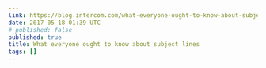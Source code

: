 ```yaml
---
link: https://blog.intercom.com/what-everyone-ought-to-know-about-subject-lines/
date: 2017-05-18 01:39 UTC
# published: false
published: true
title: What everyone ought to know about subject lines
tags: []
---
```



